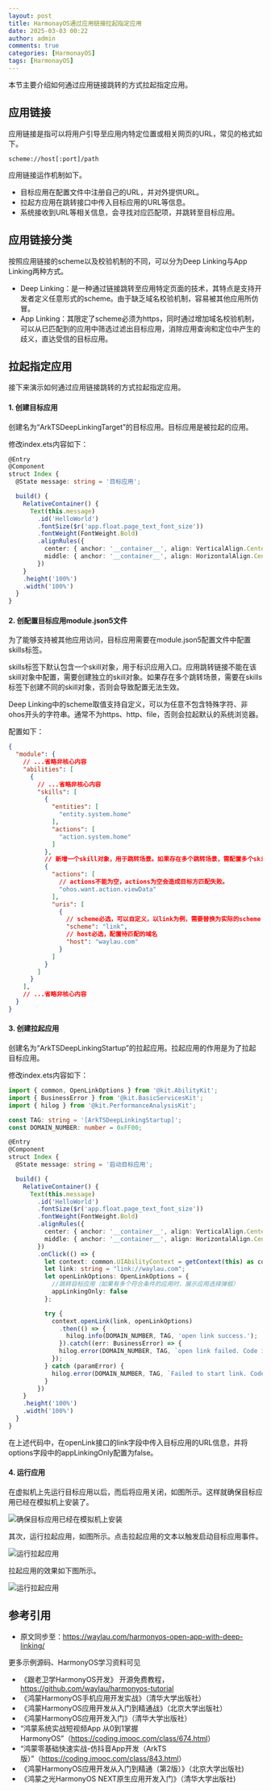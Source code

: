 ```yaml
---
layout: post
title: HarmonayOS通过应用链接拉起指定应用
date: 2025-03-03 00:22
author: admin
comments: true
categories: [HarmonayOS]
tags: [HarmonayOS]
---
```



本节主要介绍如何通过应用链接跳转的方式拉起指定应用。

<!-- more -->


## 应用链接

应用链接是指可以将用户引导至应用内特定位置或相关网页的URL，常见的格式如下。

```
scheme://host[:port]/path
```


应用链接运作机制如下。

* 目标应用在配置文件中注册自己的URL，并对外提供URL。
* 拉起方应用在跳转接口中传入目标应用的URL等信息。
* 系统接收到URL等相关信息，会寻找对应匹配项，并跳转至目标应用。

## 应用链接分类

按照应用链接的scheme以及校验机制的不同，可以分为Deep Linking与App Linking两种方式。

* Deep Linking：是一种通过链接跳转至应用特定页面的技术，其特点是支持开发者定义任意形式的scheme。由于缺乏域名校验机制，容易被其他应用所仿冒。
* App Linking：其限定了scheme必须为https，同时通过增加域名校验机制，可以从已匹配到的应用中筛选过滤出目标应用，消除应用查询和定位中产生的歧义，直达受信的目标应用。

## 拉起指定应用


接下来演示如何通过应用链接跳转的方式拉起指定应用。


#### 1. 创建目标应用


创建名为“ArkTSDeepLinkingTarget”的目标应用。目标应用是被拉起的应用。

修改index.ets内容如下：


```ts
@Entry
@Component
struct Index {
  @State message: string = '目标应用';

  build() {
    RelativeContainer() {
      Text(this.message)
        .id('HelloWorld')
        .fontSize($r('app.float.page_text_font_size'))
        .fontWeight(FontWeight.Bold)
        .alignRules({
          center: { anchor: '__container__', align: VerticalAlign.Center },
          middle: { anchor: '__container__', align: HorizontalAlign.Center }
        })
    }
    .height('100%')
    .width('100%')
  }
}
```


#### 2. 创配置目标应用module.json5文件


为了能够支持被其他应用访问，目标应用需要在module.json5配置文件中配置skills标签。


skills标签下默认包含一个skill对象，用于标识应用入口。应用跳转链接不能在该skill对象中配置，需要创建独立的skill对象。如果存在多个跳转场景，需要在skills标签下创建不同的skill对象，否则会导致配置无法生效。

Deep Linking中的scheme取值支持自定义，可以为任意不包含特殊字符、非ohos开头的字符串。通常不为https、http、file，否则会拉起默认的系统浏览器。

配置如下：


```json
{
  "module": {
    // ...省略非核心内容
    "abilities": [
      {
        // ...省略非核心内容
        "skills": [
          {
            "entities": [
              "entity.system.home"
            ],
            "actions": [
              "action.system.home"
            ]
          },
          // 新增一个skill对象，用于跳转场景。如果存在多个跳转场景，需配置多个skill对象
          {
            "actions": [
              // actions不能为空，actions为空会造成目标方匹配失败。
              "ohos.want.action.viewData"
            ],
            "uris": [
              {
                // scheme必选，可以自定义，以link为例，需要替换为实际的scheme
                "scheme": "link",
                // host必选，配置待匹配的域名
                "host": "waylau.com"
              }
            ]
          }
        ]
      }
    ],
    // ...省略非核心内容
  }
}
```

#### 3. 创建拉起应用

创建名为“ArkTSDeepLinkingStartup”的拉起应用。拉起应用的作用是为了拉起目标应用。





修改index.ets内容如下：


```ts
import { common, OpenLinkOptions } from '@kit.AbilityKit';
import { BusinessError } from '@kit.BasicServicesKit';
import { hilog } from '@kit.PerformanceAnalysisKit';

const TAG: string = '[ArkTSDeepLinkingStartup]';
const DOMAIN_NUMBER: number = 0xFF00;

@Entry
@Component
struct Index {
  @State message: string = '启动目标应用';

  build() {
    RelativeContainer() {
      Text(this.message)
        .id('HelloWorld')
        .fontSize($r('app.float.page_text_font_size'))
        .fontWeight(FontWeight.Bold)
        .alignRules({
          center: { anchor: '__container__', align: VerticalAlign.Center },
          middle: { anchor: '__container__', align: HorizontalAlign.Center }
        })
        .onClick(() => {
          let context: common.UIAbilityContext = getContext(this) as common.UIAbilityContext;
          let link: string = "link://waylau.com";
          let openLinkOptions: OpenLinkOptions = {
            //跳转目标应用（如果有多个符合条件的应用时，展示应用选择弹框）
            appLinkingOnly: false
          };

          try {
            context.openLink(link, openLinkOptions)
              .then(() => {
                hilog.info(DOMAIN_NUMBER, TAG, 'open link success.');
              }).catch((err: BusinessError) => {
              hilog.error(DOMAIN_NUMBER, TAG, `open link failed. Code is ${err.code}, message is ${err.message}`);
            });
          } catch (paramError) {
            hilog.error(DOMAIN_NUMBER, TAG, `Failed to start link. Code is ${paramError.code}, message is ${paramError.message}`);
          }
        })
    }
    .height('100%')
    .width('100%')
  }
}
```

在上述代码中，在openLink接口的link字段中传入目标应用的URL信息，并将options字段中的appLinkingOnly配置为false。



#### 4. 运行应用

在虚拟机上先运行目标应用以后，而后将应用关闭，如图所示。这样就确保目标应用已经在模拟机上安装了。


![确保目标应用已经在模拟机上安装](../images/post/20250303-harmonyos-deep-linking.png)



其次，运行拉起应用，如图所示。点击拉起应用的文本以触发启动目标应用事件。

![运行拉起应用](../images/post/20250303-harmonyos-deep-linking-2.png)


拉起应用的效果如下图所示。

![运行拉起应用](../images/post/20250303-harmonyos-deep-linking-3.png)


## 参考引用

* 原文同步至：<https://waylau.com/harmonyos-open-app-with-deep-linking/>

更多示例源码、HarmonyOS学习资料可见

* 《跟老卫学HarmonyOS开发》 开源免费教程，<https://github.com/waylau/harmonyos-tutorial>
* 《鸿蒙HarmonyOS手机应用开发实战》（清华大学出版社）
* 《鸿蒙HarmonyOS应用开发从入门到精通战》（北京大学出版社）
* 《鸿蒙HarmonyOS应用开发入门》（清华大学出版社）
* “鸿蒙系统实战短视频App 从0到1掌握HarmonyOS”（<https://coding.imooc.com/class/674.html>）
* “鸿蒙零基础快速实战-仿抖音App开发（ArkTS版）”（<https://coding.imooc.com/class/843.html>）
* 《鸿蒙HarmonyOS应用开发从入门到精通（第2版）》（北京大学出版社)
* 《鸿蒙之光HarmonyOS NEXT原生应用开发入门》（清华大学出版社)